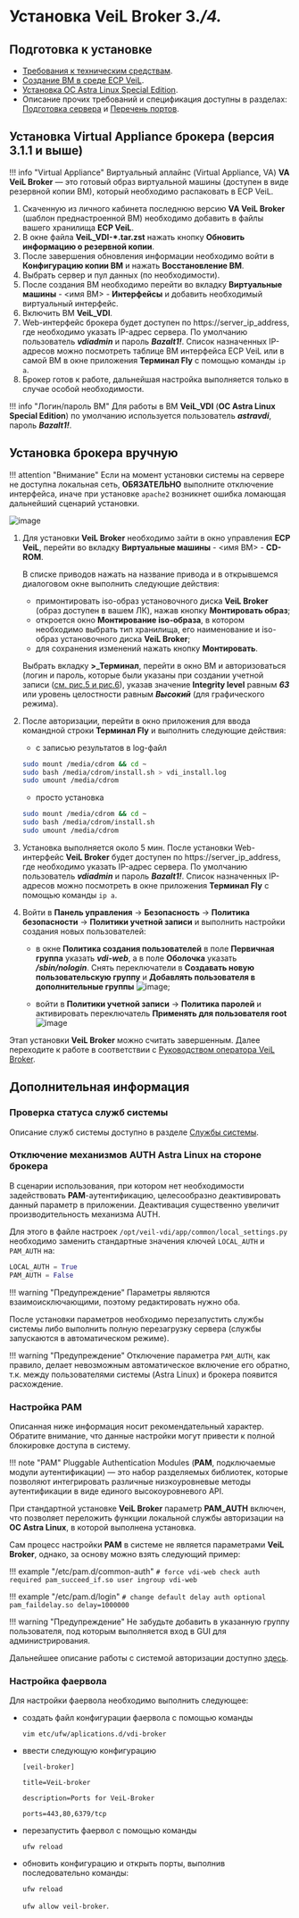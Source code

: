# Установка VeiL Broker 3.*/4.*

## Подготовка к установке
- [Требования к техническим средствам](../engineer_guide/hardware_requirements.md).
- [Создание ВМ в среде ECP VeiL](../engineer_guide/create_domains.md).
- [Установка ОС Astra Linux Special Edition](../engineer_guide/install_os.md).
- Описание прочих требований и спецификация доступны в разделах:
  [Подготовка сервера](../spec/domain-req.md) и [Перечень портов](../spec/ports_info.md).

## Установка Virtual Appliance брокера (версия 3.1.1 и выше)

!!! info "Virtual Appliance"
    Виртуальный аплайнс (Virtual Appliance, VA) **VA VeiL Broker** — это готовый образ виртуальной машины 
    (доступен в виде резервной копии ВМ), который необходимо распаковать в ECP VeiL.

1. Скаченную из личного кабинета последнюю версию **VA VeiL Broker** (шаблон преднастроенной ВМ) необходимо добавить в 
   файлы вашего хранилища **ECP VeiL**.
2. В окне файла **VeiL_VDI-\*.tar.zst** нажать кнопку **Обновить информацию о резервной копии**.
3. После завершения обновления информации необходимо войти в **Конфигурацию копии ВМ** и нажать **Восстановление ВМ**.
4. Выбрать сервер и пул данных (по необходимости).
5. После создания ВМ необходимо перейти во вкладку **Виртуальные машины** - <имя ВМ> - **Интерфейсы** и добавить 
   необходимый виртуальный интерфейс.
6. Включить ВМ **VeiL_VDI**. 
7. Web-интерфейс брокера будет доступен по https://server_ip_address, где необходимо указать IP-адрес сервера. По умолчанию пользователь 
   **_vdiadmin_** и пароль **_Bazalt1!_**. Список назначенных IP-адресов можно посмотреть таблице ВМ интерфейса ECP VeiL 
   или в самой ВМ в окне приложения **Терминал Fly** с помощью команды `ip a`.
8. Брокер готов к работе, дальнейшая настройка выполняется только в случае особой необходимости.

!!! info "Логин/пароль ВМ"
    Для работы в ВМ **VeiL_VDI** (**ОС Astra Linux Special Edition**) по умолчанию используется пользователь 
      **_astravdi_**, пароль **_Bazalt1!_**.

## Установка брокера вручную

!!! attention "Внимание"
    Если на момент установки системы на сервере не доступна локальная сеть, **ОБЯЗАТЕЛЬНО** выполните отключение 
    интерфейса, иначе при установке `apache2` возникнет ошибка ломающая дальнейший сценарий установки.
    
![image](../../_assets/vdi/how_to/installation/network_disabled.png)

1. Для установки **VeiL Broker** необходимо зайти в окно управления **ECP VeiL**, перейти во вкладку 
   **Виртуальные машины** - <имя ВМ> - **CD-ROM**.
 
    В списке приводов нажать на название привода и в открывшемся диалоговом окне выполнить следующие действия:

    - примонтировать iso-образ установочного диска **VeiL Broker** (образ доступен в вашем ЛК), нажав кнопку 
      **Монтировать образ**;
    - откроется окно **Монтирование iso-образа**, в котором необходимо выбрать тип хранилища, 
      его наименование и iso-образ установочного диска **VeiL Broker**;
    - для сохранения изменений нажать кнопку **Монтировать**.

    Выбрать вкладку **>_Терминал**, перейти в окно ВМ и авторизоваться (логин и пароль, которые были 
    указаны при создании учетной записи ([см. рис.5 и рис.6](../engineer_guide/application.md)), указав значение **Integrity level** 
    равным **_63_** или уровень целостности равным **_Высокий_** (для графического режима).

1. После авторизации, перейти в окно приложения для ввода командной строки **Терминал Fly** 
   и выполнить следующие действия:
   
    - с записью результатов в log-файл

    ```bash
    sudo mount /media/cdrom && cd ~
    sudo bash /media/cdrom/install.sh > vdi_install.log
    sudo umount /media/cdrom
    ```
    
     - просто установка
    
    ```bash
    sudo mount /media/cdrom && cd ~
    sudo bash /media/cdrom/install.sh
    sudo umount /media/cdrom
    ```

1. Установка выполняется около 5 мин. После установки Web-интерфейс **VeiL Broker** будет доступен по 
   https://server_ip_address, где необходимо указать IP-адрес сервера. По умолчанию пользователь **_vdiadmin_** и пароль **_Bazalt1!_**. Список назначенных 
   IP-адресов можно посмотреть в окне приложения **Терминал Fly** с помощью команды `ip a`.

1. Войти в **Панель управления** → **Безопасность** → **Политика безопасности** → **Политики учетной записи** и 
   выполнить настройки создания новых пользователей:
   
    - в окне **Политика создания пользователей** в поле **Первичная группа** указать **_vdi-web_**, а в поле **Оболочка** 
     указать **_/sbin/nologin_**. Снять переключатели в **Создавать новую пользовательскую группу** и 
     **Добавлять пользователя в дополнительные группы**
     ![image](../../_assets/vdi/how_to/new_user_scenario.PNG);
     
    - войти в **Политики учетной записи** → **Политика паролей** и активировать переключатель 
     **Применять для пользователя root**
     ![image](../../_assets/vdi/how_to/password_policy.PNG)
      
Этап установки **VeiL Broker** можно считать завершенным. Далее переходите к работе в соответствии с 
[Руководством оператора VeiL Broker](../operator_guide/prepare.md).

## Дополнительная информация

### Проверка статуса служб системы
Описание служб системы доступно в разделе [Службы системы](./services.md).

### Отключение механизмов AUTH Astra Linux на стороне брокера
В сценарии использования, при котором нет необходимости задействовать **PAM**-аутентификацию, целесообразно деактивировать
данный параметр в приложении. Деактивация существенно увеличит производительность механизма AUTH.

Для этого в файле настроек `/opt/veil-vdi/app/common/local_settings.py` необходимо
заменить стандартные значения ключей `LOCAL_AUTH` и `PAM_AUTH` на: 

```python
LOCAL_AUTH = True
PAM_AUTH = False
```

!!! warning "Предупреждение"
    Параметры являются взаимоисключающими, поэтому редактировать нужно оба.

После установки параметров необходимо перезапустить службы системы либо выполнить полную перезагрузку сервера (службы
 запускаются в автоматическом режиме).

!!! warning "Предупреждение"
    Отключение параметра `PAM_AUTH`, как правило, делает невозможным автоматическое включение его обратно, т.к. между 
    пользователями системы (Astra Linux) и брокера появится расхождение.

### Настройка PAM
Описанная ниже информация носит рекомендательный характер. Обратите внимание, что данные настройки могут привести к
полной блокировке доступа в систему.

!!! note "PAM"
    Pluggable Authentication Modules (**PAM**, подключаемые модули аутентификации) — это набор разделяемых библиотек, 
    которые позволяют интегрировать различные низкоуровневые методы аутентификации в виде единого высокоуровневого API.

При стандартной установке **VeiL Broker** параметр **PAM_AUTH** включен, что позволяет переложить функции локальной службы
авторизации на **ОС Astra Linux**, в которой выполнена установка. 

Сам процесс настройки **PAM** в системе не является
параметрами **VeiL Broker**, однако, за основу можно взять следующий пример:

!!! example "/etc/pam.d/common-auth"
    ```
    # force vdi-web check
    auth required pam_succeed_if.so user ingroup vdi-web
    ```    

!!! example "/etc/pam.d/login"
    ```
    # change default delay
    auth optional pam_faildelay.so delay=1000000
    ```

!!! warning "Предупреждение"
    Не забудьте добавить в указанную группу пользователя, под которым выполняется вход в GUI для администрирования.

Дальнейшее описание работы с системой авторизации доступно [здесь](../auth_v3/info.md).

### Настройка фаервола
Для настройки фаервола необходимо выполнить следующее:

- создать файл конфигурации фаервола c помощью команды

  `vim etc/ufw/aplications.d/vdi-broker`

- ввести следующую конфигурацию

  `[veil-broker]`

  `title=VeiL-broker`

  `description=Ports for VeiL-Broker`

  `ports=443,80,6379/tcp`

- перезапустить фаервол c помощью команды

  `ufw reload`

- обновить конфигурацию и открыть порты, выполнив последовательно команды:

  `ufw reload`

  `ufw allow veil-broker`.